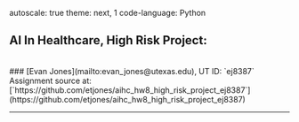 autoscale: true
theme: next, 1
code-language: Python

## AI In Healthcare, High Risk Project: 
<br>
### [Evan Jones](mailto:evan_jones@utexas.edu), UT ID:  `ej8387`
Assignment source at: 
[`https://github.com/etjones/aihc_hw8_high_risk_project_ej8387`](https://github.com/etjones/aihc_hw8_high_risk_project_ej8387)

--- 